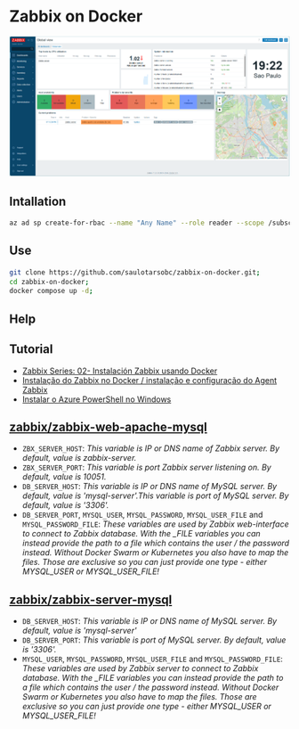 # Zabbix on Docker

![alt text](./images/image.png)

## Intallation
```sh
az ad sp create-for-rbac --name "Any Name" --role reader --scope /subscriptions/{{subscription_id}};
```

## Use

```sh
git clone https://github.com/saulotarsobc/zabbix-on-docker.git;
cd zabbix-on-docker;
docker compose up -d;
```

## Help

## Tutorial

- [Zabbix Series: 02- Instalación Zabbix usando Docker](https://youtu.be/kD8FHo-OUbQ)
- [Instalação do Zabbix no Docker / instalação e configuração do Agent Zabbix](https://youtu.be/WHwaapu8ntI)
- [Instalar o Azure PowerShell no Windows](https://learn.microsoft.com/pt-br/powershell/azure/install-azps-linux?view=azps-12.1.0)

## [zabbix/zabbix-web-apache-mysql](https://hub.docker.com/r/zabbix/zabbix-web-apache-mysql)

- `ZBX_SERVER_HOST`: _This variable is IP or DNS name of Zabbix server. By default, value is zabbix-server._
- `ZBX_SERVER_PORT`: _This variable is port Zabbix server listening on. By default, value is 10051._
- `DB_SERVER_HOST`: _This variable is IP or DNS name of MySQL server. By default, value is 'mysql-server'.This variable is port of MySQL server. By default, value is '3306'._
- `DB_SERVER_PORT`, `MYSQL_USER`, `MYSQL_PASSWORD`, `MYSQL_USER_FILE` and `MYSQL_PASSWORD_FILE`: _These variables are used by Zabbix web-interface to connect to Zabbix database. With the \_FILE variables you can instead provide the path to a file which contains the user / the password instead. Without Docker Swarm or Kubernetes you also have to map the files. Those are exclusive so you can just provide one type - either MYSQL_USER or MYSQL_USER_FILE!_

## [zabbix/zabbix-server-mysql](https://hub.docker.com/r/zabbix/zabbix-server-mysql)

- `DB_SERVER_HOST`: _This variable is IP or DNS name of MySQL server. By default, value is 'mysql-server'_
- `DB_SERVER_PORT`: _This variable is port of MySQL server. By default, value is '3306'._
- `MYSQL_USER`, `MYSQL_PASSWORD`, `MYSQL_USER_FILE` and `MYSQL_PASSWORD_FILE`: _These variables are used by Zabbix server to connect to Zabbix database. With the \_FILE variables you can instead provide the path to a file which contains the user / the password instead. Without Docker Swarm or Kubernetes you also have to map the files. Those are exclusive so you can just provide one type - either MYSQL_USER or MYSQL_USER_FILE!_

